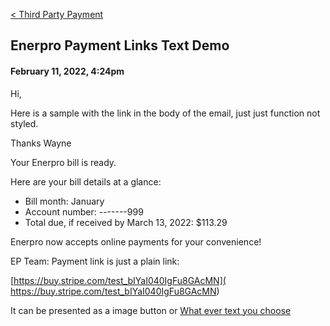 [< Third Party Payment](/docs/third-party-payment)

## Enerpro Payment Links Text Demo 
#### February 11, 2022, 4:24pm

Hi,


Here is a sample with the link in the body of the email, just just function not styled.


Thanks
Wayne


Your Enerpro bill is ready.


Here are your bill details at a glance:
- Bill month: January 
- Account number: -------999
- Total due, if received by March 13, 2022: $113.29


Enerpro now accepts online payments for your convenience!

EP Team:
Payment link is just a plain link:

[https://buy.stripe.com/test_bIYaI040IgFu8GAcMN](
https://buy.stripe.com/test_bIYaI040IgFu8GAcMN)

It can be presented as a image button or [What ever text you choose](
https://buy.stripe.com/test_bIYaI040IgFu8GAcMN)

